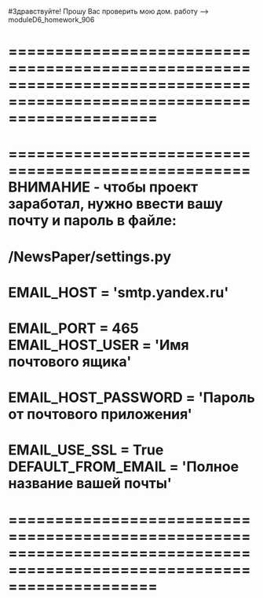 #Здравствуйте! Прошу Вас проверить мою дом. работу --> moduleD6_homework_906

========================================================================================================================
========================================================================================================================


====================================================
ВНИМАНИЕ - чтобы проект заработал, 
нужно ввести вашу почту и пароль в файле:
====================================================
/NewsPaper/settings.py
====================================================

EMAIL_HOST = 'smtp.yandex.ru'
====================================================
EMAIL_PORT = 465
EMAIL_HOST_USER = 'Имя почтового ящика'
====================================================

EMAIL_HOST_PASSWORD = 'Пароль от почтового приложения'       
====================================================
EMAIL_USE_SSL = True
DEFAULT_FROM_EMAIL = 'Полное название вашей почты'   
====================================================

========================================================================================================================
========================================================================================================================


